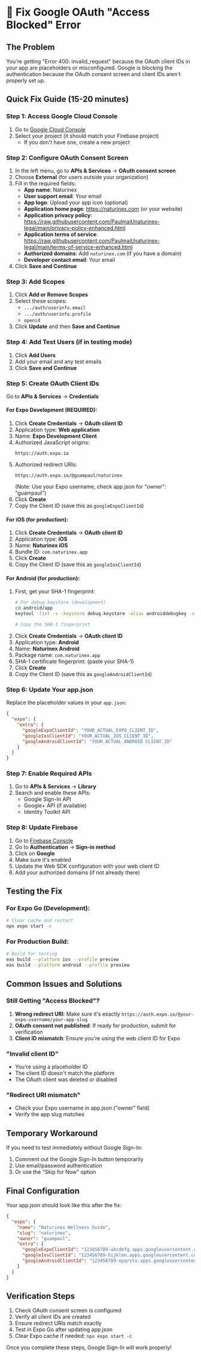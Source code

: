 # 🔧 Fix Google OAuth "Access Blocked" Error

## The Problem
You're getting "Error 400: invalid_request" because the OAuth client IDs in your app are placeholders or misconfigured. Google is blocking the authentication because the OAuth consent screen and client IDs aren't properly set up.

## Quick Fix Guide (15-20 minutes)

### Step 1: Access Google Cloud Console

1. Go to [Google Cloud Console](https://console.cloud.google.com)
2. Select your project (it should match your Firebase project)
   - If you don't have one, create a new project

### Step 2: Configure OAuth Consent Screen

1. In the left menu, go to **APIs & Services** → **OAuth consent screen**
2. Choose **External** (for users outside your organization)
3. Fill in the required fields:
   - **App name**: Naturinex
   - **User support email**: Your email
   - **App logo**: Upload your app icon (optional)
   - **Application home page**: https://naturinex.com (or your website)
   - **Application privacy policy**: https://raw.githubusercontent.com/Paulmait/naturinex-legal/main/privacy-policy-enhanced.html
   - **Application terms of service**: https://raw.githubusercontent.com/Paulmait/naturinex-legal/main/terms-of-service-enhanced.html
   - **Authorized domains**: Add `naturinex.com` (if you have a domain)
   - **Developer contact email**: Your email
4. Click **Save and Continue**

### Step 3: Add Scopes

1. Click **Add or Remove Scopes**
2. Select these scopes:
   - `.../auth/userinfo.email`
   - `.../auth/userinfo.profile`
   - `openid`
3. Click **Update** and then **Save and Continue**

### Step 4: Add Test Users (if in testing mode)

1. Click **Add Users**
2. Add your email and any test emails
3. Click **Save and Continue**

### Step 5: Create OAuth Client IDs

Go to **APIs & Services** → **Credentials**

#### For Expo Development (REQUIRED):
1. Click **Create Credentials** → **OAuth client ID**
2. Application type: **Web application**
3. Name: **Expo Development Client**
4. Authorized JavaScript origins:
   ```
   https://auth.expo.io
   ```
5. Authorized redirect URIs:
   ```
   https://auth.expo.io/@guampaul/naturinex
   ```
   (Note: Use your Expo username, check app.json for "owner": "guampaul")
6. Click **Create**
7. Copy the Client ID (save this as `googleExpoClientId`)

#### For iOS (for production):
1. Click **Create Credentials** → **OAuth client ID**
2. Application type: **iOS**
3. Name: **Naturinex iOS**
4. Bundle ID: `com.naturinex.app`
5. Click **Create**
6. Copy the Client ID (save this as `googleIosClientId`)

#### For Android (for production):
1. First, get your SHA-1 fingerprint:
   ```bash
   # For debug keystore (development)
   cd android/app
   keytool -list -v -keystore debug.keystore -alias androiddebugkey -storepass android -keypass android
   
   # Copy the SHA-1 fingerprint
   ```
2. Click **Create Credentials** → **OAuth client ID**
3. Application type: **Android**
4. Name: **Naturinex Android**
5. Package name: `com.naturinex.app`
6. SHA-1 certificate fingerprint: (paste your SHA-1)
7. Click **Create**
8. Copy the Client ID (save this as `googleAndroidClientId`)

### Step 6: Update Your app.json

Replace the placeholder values in your `app.json`:

```json
{
  "expo": {
    "extra": {
      "googleExpoClientId": "YOUR_ACTUAL_EXPO_CLIENT_ID",
      "googleIosClientId": "YOUR_ACTUAL_IOS_CLIENT_ID", 
      "googleAndroidClientId": "YOUR_ACTUAL_ANDROID_CLIENT_ID"
    }
  }
}
```

### Step 7: Enable Required APIs

1. Go to **APIs & Services** → **Library**
2. Search and enable these APIs:
   - Google Sign-In API
   - Google+ API (if available)
   - Identity Toolkit API

### Step 8: Update Firebase

1. Go to [Firebase Console](https://console.firebase.google.com)
2. Go to **Authentication** → **Sign-in method**
3. Click on **Google**
4. Make sure it's enabled
5. Update the Web SDK configuration with your web client ID
6. Add your authorized domains (if not already there)

## Testing the Fix

### For Expo Go (Development):
```bash
# Clear cache and restart
npx expo start -c
```

### For Production Build:
```bash
# Build for testing
eas build --platform ios --profile preview
eas build --platform android --profile preview
```

## Common Issues and Solutions

### Still Getting "Access Blocked"?
1. **Wrong redirect URI**: Make sure it's exactly `https://auth.expo.io/@your-expo-username/your-app-slug`
2. **OAuth consent not published**: If ready for production, submit for verification
3. **Client ID mismatch**: Ensure you're using the web client ID for Expo

### "Invalid client ID"
- You're using a placeholder ID
- The client ID doesn't match the platform
- The OAuth client was deleted or disabled

### "Redirect URI mismatch"
- Check your Expo username in app.json ("owner" field)
- Verify the app slug matches

## Temporary Workaround

If you need to test immediately without Google Sign-In:

1. Comment out the Google Sign-In button temporarily
2. Use email/password authentication
3. Or use the "Skip for Now" option

## Final Configuration

Your app.json should look like this after the fix:

```json
{
  "expo": {
    "name": "Naturinex Wellness Guide",
    "slug": "naturinex",
    "owner": "guampaul",
    "extra": {
      "googleExpoClientId": "123456789-abcdefg.apps.googleusercontent.com",
      "googleIosClientId": "123456789-hijklmn.apps.googleusercontent.com",
      "googleAndroidClientId": "123456789-opqrstu.apps.googleusercontent.com"
    }
  }
}
```

## Verification Steps

1. Check OAuth consent screen is configured
2. Verify all client IDs are created
3. Ensure redirect URIs match exactly
4. Test in Expo Go after updating app.json
5. Clear Expo cache if needed: `npx expo start -c`

Once you complete these steps, Google Sign-In will work properly!